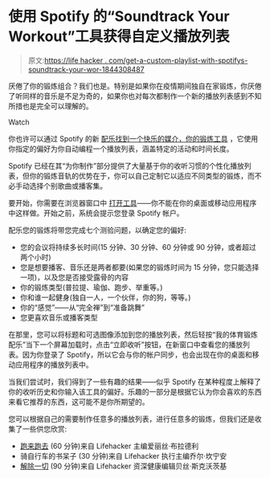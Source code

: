 # 使用 Spotify 的“Soundtrack Your Workout”工具获得自定义播放列表

> 原文:[https://life hacker . com/get-a-custom-playlist-with-spotifys-soundtrack-your-wor-1844308487](https://lifehacker.com/get-a-custom-playlist-with-spotifys-soundtrack-your-wor-1844308487)

厌倦了你的锻炼组合？我们也是。特别是如果你在疫情期间独自在家锻炼，你厌倦了听同样的音乐是不足为奇的，如果你也对每次都制作一个新的播放列表感到不知所措也是完全可以理解的。

Watch

你也许可以通过 Spotify 的新 [配乐找到一个快乐的媒介，你的锻炼工具](https://soundtrackyourworkout.byspotify.com/quiz?lang=en-us&question=0) ，它使用你指定的偏好为你自动编程一个播放列表，涵盖特定的活动和时间长度。

Spotify 已经在其“为你制作”部分提供了大量基于你的收听习惯的个性化播放列表，但你的锻炼音轨的优势在于，你可以自己定制它以适应不同类型的锻炼，而不必手动选择个别歌曲或播客集。

要开始，你需要在浏览器窗口中 [打开工具](https://soundtrackyourworkout.byspotify.com/quiz?lang=en-us&question=0)——你不能在你的桌面或移动应用程序中这样做。开始之前，系统会提示您登录 Spotify 帐户。

配乐您的锻炼将带您完成七个测验问题，以确定您的偏好:

*   您的会议将持续多长时间(15 分钟、30 分钟、60 分钟或 90 分钟，或者超过两个小时)
*   您是想要播客、音乐还是两者都要(如果您的锻炼时间为 15 分钟，您只能选择一项)，以及您是否接受露骨的内容
*   你的锻炼类型(普拉提、瑜伽、跑步、举重等。)
*   你和谁一起健身(独自一人，一个伙伴，你的狗，等等。)
*   你的“感觉”——从“完全禅”到“准备跳舞”
*   您更喜欢音乐或播客类型

在那里，您可以将标题和可选图像添加到您的播放列表，然后轻按“我的体育锻炼配乐”当下一个屏幕加载时，点击“立即收听”按钮，在新窗口中查看您的播放列表。因为你登录了 Spotify，所以它会与你的帐户同步，也会出现在你的桌面和移动应用程序的播放列表中。

当我们尝试时，我们得到了一些有趣的结果——似乎 Spotify 在某种程度上解释了你的收听历史和你输入该工具的偏好。乐趣的一部分是根据它认为你会喜欢的东西来看它推荐的东西，这可能不是你所期望的。

您可以根据自己的需要制作任意多的播放列表，进行任意多的锻炼，但我们还是收集了一些供您欣赏:

*   [跑来跑去](https://open.spotify.com/playlist/6dURlDVTyYKyYvhaZsrNRf) (60 分钟)来自 Lifehacker 主编爱丽丝·布拉德利
*   骑自行车的书呆子 (30 分钟)来自 Lifehacker 执行主编乔尔·坎宁安
*   [解除一切](https://open.spotify.com/playlist/4j18JPhltBFFs1Uq8SDE56?si=VX_78bs2SCy3Ozu5hdxIQQ) (90 分钟)来自 Lifehacker 资深健康编辑贝丝·斯克沃茨基